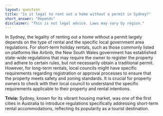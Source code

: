 ```yaml
---
layout: question
title: "Is it legal to rent out a home without a permit in Sydney?"
short_answer: "Depends"
disclaimer: "This is not legal advice. Laws may vary by region."
---
```


In Sydney, the legality of renting out a home without a permit largely depends on the type of rental and the specific local government area regulations. For short-term holiday rentals, such as those commonly listed on platforms like Airbnb, the New South Wales government has established state-wide regulations that may require the owner to register the property and adhere to certain rules, but not necessarily obtain a traditional permit. However, for long-term rentals, local councils might have specific requirements regarding registration or approval processes to ensure that the property meets safety and zoning standards. It is crucial for property owners to check with their local council to understand the specific requirements applicable to their property and rental intentions.

**Trivia:** Sydney, known for its vibrant housing market, was one of the first cities in Australia to introduce regulations specifically addressing short-term rental accommodations, reflecting its popularity as a tourist destination.
